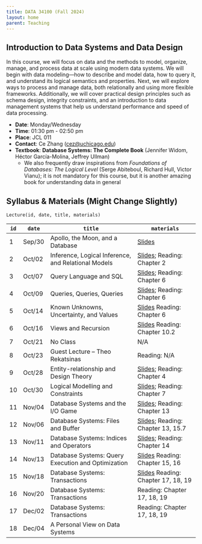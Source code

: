 ```yaml
---
title: DATA 34100 (Fall 2024)
layout: home
parent: Teaching
---
```


## Introduction to Data Systems and Data Design

In this course, we will focus on data and the methods to model, organize, manage, and process data at scale using modern data systems. We will begin with data modeling—how to describe and model data, how to query it, and understand its logical semantics and properties. Next, we will explore ways to process and manage data, both relationally and using more flexible frameworks. Additionally, we will cover practical design principles such as schema design, integrity constraints, and an introduction to data management systems that help us understand performance and speed of data processing.

- **Date**: Monday/Wednesday
- **Time**: 01:30 pm - 02:50 pm
- **Place**: JCL	011
- **Contact**: Ce Zhang (cez@uchicago.edu)
- **Textbook**: **Database Systems: The Complete Book** (Jennifer Widom, Héctor García-Molina, Jeffrey Ullman)
    - We also frequently draw inspirations from _Foundations of Databases: The Logical Level_ (Serge Abiteboul, Richard Hull, Victor Vianu); it is not mandatory for this course, but it is another amazing book for understanding data in general

## Syllabus & Materials (Might Change Slightly)

```
Lecture(id, date, title, materials)
```

| `id` | `date` | `title` | `materials` |
|------|--------|---------|-------------|
| 1    | Sep/30  | Apollo, the Moon, and a Database | [Slides](https://1drv.ms/p/s!AoH59ceswCf9kAYeeOLCpAEjGDcr?e=GwGGBu)     |
| 2    | Oct/02  | Inference, Logical Inference, and Relational Models | [Slides](https://1drv.ms/p/s!AoH59ceswCf9kCll5akqBoamWYQ_?e=5KVt2f); Reading: Chapter 2 |
| 3    | Oct/07  | Query Language and SQL |  [Slides](https://1drv.ms/p/s!AoH59ceswCf9kCpLklUzgl8BPjr0?e=8MWV4b); Reading: Chapter 6    |
| 4    | Oct/09  | Queries, Queries, Queries        | [Slides](https://1drv.ms/p/s!AoH59ceswCf9kDG36LlgmevqneZA?e=evwiti); Reading: Chapter 6    |
| 5    | Oct/14  | Known Unknowns, Uncertainty, and Values |  [Slides](https://1drv.ms/p/c/fd27c0acc7f5f981/ERuJU3AcQRRAp4ea_d4kOKQBJtTcdlhSIU9FALwDoOsjUg?e=81khdw) Reading: Chapter 6    |
| 6    | Oct/16  | Views and Recursion  | [Slides](https://1drv.ms/p/c/fd27c0acc7f5f981/EcjdR9RNWwRHl4YJdN1HzX0BVlz1Gm2tRFcwI6D_BsrI3A?e=6OMoV2)  Reading: Chapter 10.2     |
| 7    | Oct/21  | No Class |  N/A     |
| 8    | Oct/23  | Guest Lecture – Theo Rekatsinas |  Reading: N/A    |
| 9    | Oct/28  | Entity-relationship and Design Theory |  [Slides](https://1drv.ms/p/c/fd27c0acc7f5f981/ET-zPndY855FvIAyXX-MM9MBtHySYgqDiC1BZm2CtNqc4Q?e=LfIgbe); Reading: Chapter 4    |
| 10   | Oct/30  | Logical Modelling and Constraints | [Slides](https://1drv.ms/p/c/fd27c0acc7f5f981/ERJqxv3lEFRDn6JfcN5whW8BtlE3GE-fFD17NQQn6i5Zew?e=ccVE3A);   Reading: Chapter 7   |
| 11   | Nov/04  | Database Systems and the I/O Game | [Slides](https://1drv.ms/p/c/fd27c0acc7f5f981/EWfvJtQ7xNRJmJuUPrfcROsBIQBLDgRJmYorYTpbRXnkig?e=N0APW7); Reading: Chapter 13      |
| 12   | Nov/06  | Database Systems: Files and Buffer | [Slides](https://1drv.ms/p/c/fd27c0acc7f5f981/ESJTAULhEuJNlH9jL7IKzokB6s_odedcFmyiQt6FkclBnw?e=GNIvbz); Reading: Chapter 13, 15.7      |
| 13   | Nov/11  | Database Systems: Indices and Operators |   [Slides](https://1drv.ms/p/c/fd27c0acc7f5f981/Ecra3RR4FppEiBzfC9OhCdABJXQcwsOAk9WO_p-5Zf9PJg?e=OakRrm); Reading: Chapter 14   |
| 14   | Nov/13  | Database Systems: Query Execution and Optimization | [Slides](https://1drv.ms/p/c/fd27c0acc7f5f981/EYz19OQZGFZJtpGJbhbXX84BnAnCkH_R_vIuFzG5n7qHyw?e=bLJ4jn) Reading: Chapter 15, 16     |
| 15   | Nov/18  | Database Systems: Transactions | [Slides](https://1drv.ms/p/c/fd27c0acc7f5f981/EbylL2AAgBpLsEEF71uUiIcBYmpMInBMZBYOwrL3XfMuiQ?e=vVd7Ax) Reading: Chapter 17, 18, 19     |
| 16   | Nov/20  | Database Systems: Transactions | Reading: Chapter 17, 18, 19     |
| 17   | Dec/02  | Database Systems: Transactions | Reading: Chapter 17, 18, 19     |
| 18   | Dec/04  | A Personal View on Data Systems |      |
